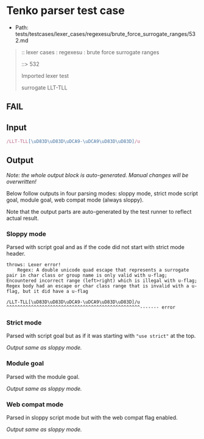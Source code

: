 # Tenko parser test case

- Path: tests/testcases/lexer_cases/regexesu/brute_force_surrogate_ranges/532.md

> :: lexer cases : regexesu : brute force surrogate ranges
>
> ::> 532
>
> Imported lexer test
>
> surrogate LLT-TLL

## FAIL

## Input

`````js
/LLT-TLL[\uD83D\uD83D\uDCA9-\uDCA9\uD83D\uD83D]/u
`````

## Output

_Note: the whole output block is auto-generated. Manual changes will be overwritten!_

Below follow outputs in four parsing modes: sloppy mode, strict mode script goal, module goal, web compat mode (always sloppy).

Note that the output parts are auto-generated by the test runner to reflect actual result.

### Sloppy mode

Parsed with script goal and as if the code did not start with strict mode header.

`````
throws: Lexer error!
    Regex: A double unicode quad escape that represents a surrogate pair in char class or group name is only valid with u-flag; Encountered incorrect range (left>right) which is illegal with u-flag; Regex body had an escape or char class range that is invalid with a u-flag, but it did have a u-flag

/LLT-TLL[\uD83D\uD83D\uDCA9-\uDCA9\uD83D\uD83D]/u
^^^^^^^^^^^^^^^^^^^^^^^^^^^^^^^^^^^^^^^^^^^^^^^^^------- error
`````

### Strict mode

Parsed with script goal but as if it was starting with `"use strict"` at the top.

_Output same as sloppy mode._

### Module goal

Parsed with the module goal.

_Output same as sloppy mode._

### Web compat mode

Parsed in sloppy script mode but with the web compat flag enabled.

_Output same as sloppy mode._
